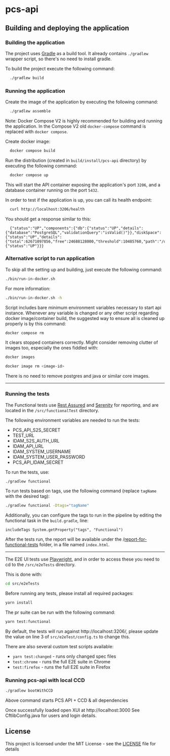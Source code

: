 # pcs-api

## Building and deploying the application

### Building the application

The project uses [Gradle](https://gradle.org) as a build tool. It already contains
`./gradlew` wrapper script, so there's no need to install gradle.

To build the project execute the following command:

```bash
  ./gradlew build
```


### Running the application

Create the image of the application by executing the following command:

```bash
  ./gradlew assemble
```

Note: Docker Compose V2 is highly recommended for building and running the application.
In the Compose V2 old `docker-compose` command is replaced with `docker compose`.

Create docker image:

```bash
  docker compose build
```

Run the distribution (created in `build/install/pcs-api` directory)
by executing the following command:

```bash
  docker compose up
```

This will start the API container exposing the application's port `3206`, and a database container running on the port
`5432`.

In order to test if the application is up, you can call its health endpoint:

```bash
  curl http://localhost:3206/health
```

You should get a response similar to this:

```
  {"status":"UP","components":{"db":{"status":"UP","details":{"database":"PostgreSQL","validationQuery":"isValid()"}},"diskSpace":{"status":"UP","details":{"total":62671097856,"free":24688128000,"threshold":10485760,"path":"/opt/app/.","exists":true}},"ping":{"status":"UP"}}}
```

### Alternative script to run application

To skip all the setting up and building, just execute the following command:

```bash
./bin/run-in-docker.sh
```

For more information:

```bash
./bin/run-in-docker.sh -h
```

Script includes bare minimum environment variables necessary to start api instance. Whenever any variable is changed or any other script regarding docker image/container build, the suggested way to ensure all is cleaned up properly is by this command:

```bash
docker compose rm
```

It clears stopped containers correctly. Might consider removing clutter of images too, especially the ones fiddled with:

```bash
docker images

docker image rm <image-id>
```

There is no need to remove postgres and java or similar core images.

---

### Running the tests

The Functional tests use [Rest Assured](https://rest-assured.io) and [Serenity](https://serenity-bdd.github.io) for reporting, and are located in the `/src/functionalTest` directory.

The following environment variables are needed to run the tests:
- PCS_API_S2S_SECRET
- TEST_URL
- IDAM_S2S_AUTH_URL
- IDAM_API_URL
- IDAM_SYSTEM_USERNAME
- IDAM_SYSTEM_USER_PASSWORD
- PCS_API_IDAM_SECRET

To run the tests, use:
```bash
./gradlew functional
````

To run tests based on tags, use the following command (replace `tagName` with the desired tag):
```bash
./gradlew functional -Dtags="tagName"
````

Additionally, you can configure the tags to run in the pipeline by editing the functional task in the `build.gradle`, line:

`includeTags System.getProperty("tags", "Functional")`

After the tests run, the report will be available under the /[report-for-functional-tests](report-for-functional-tests) folder, in a file named `index.html`.

---

The E2E UI tests use [Playwright](https://playwright.dev/), and in order to access these you need to cd to the `/src/e2eTests` directory.

This is done with:

```bash
cd src/e2eTests
````

Before running any tests, please install all required packages:

```bash
yarn install
````

The pr suite can be run with the following command:

```bash
yarn test:functional
```

By default, the tests will run against http://localhost:3206/, please update the value on line 3 of `src/e2eTest/config.ts` to change this.

There are also several custom test scripts available:

- `yarn test:changed` - runs only changed spec files
- `test:chrome` - runs the full E2E suite in Chrome
- `test:firefox` - runs the full E2E suite in Firefox

### Running pcs-api with local CCD

```bash
./gradlew bootWithCCD
```
Above command starts PCS API + CCD & all dependencies

Once successfully loaded open XUI at http://localhost:3000
See CftlibConfig.java for users and login details.

## License

This project is licensed under the MIT License - see the [LICENSE](LICENSE) file for details

